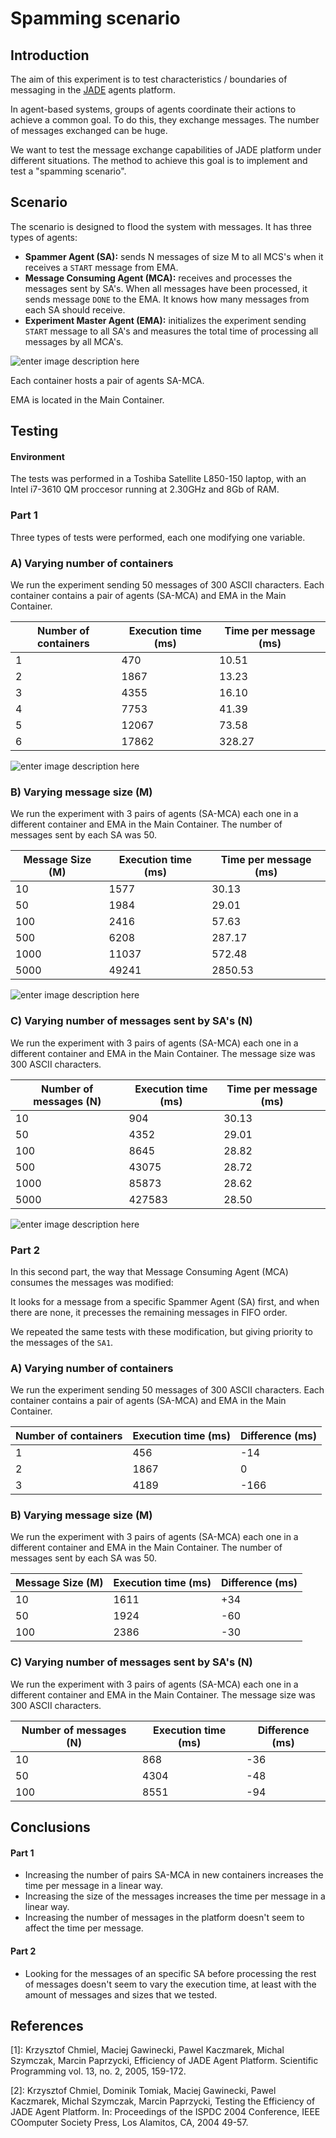 # Spamming scenario

## Introduction 

The aim of this experiment is to test characteristics / boundaries of messaging in the [JADE](http://jade.tilab.com/) agents platform. 

In agent-based systems, groups of agents coordinate their actions to achieve a common goal. To do this, they exchange messages. The number of messages exchanged can be huge. 

We want to test the message exchange capabilities of JADE platform under different situations. The method to achieve this goal is to implement and test a "spamming scenario".

## Scenario

The scenario is designed to flood the system with messages. It has three types of agents:

- **Spammer Agent (SA):** sends N messages of size M to all MCS's when it receives a `START` message from EMA. 
- **Message Consuming Agent (MCA):** receives and processes the messages sent by SA's. When all messages have been processed, it sends message `DONE` to the EMA. It knows how many messages from each SA should receive. 
- **Experiment Master Agent (EMA):** initializes the experiment sending `START`  message to all SA's and measures the total time of processing all messages by all MCA's. 

![enter image description here](https://raw.githubusercontent.com/davidmigloz/spamming-scenario-agents/master/doc/img/scenario.jpg "Scenario")

Each container hosts a pair of agents SA-MCA. 

EMA is located in the Main Container.

## Testing

#### Environment
The tests was performed in a Toshiba Satellite L850-150 laptop, with an Intel i7-3610 QM proccesor running at 2.30GHz and 8Gb of RAM.

### Part 1

Three types of tests were performed, each one modifying one variable.

### A) Varying number of containers
We run the experiment sending 50 messages of 300 ASCII characters. Each container contains a pair of agents (SA-MCA) and EMA in the Main Container.

| Number of containers 	| Execution time (ms) 	| Time per message (ms) |
|----------------------	|---------------------	| --------------------- |
| 1                    	| 470                 	| 10.51                 |
| 2                    	| 1867                	| 13.23                 |
| 3                    	| 4355                	| 16.10                 |
| 4                    	| 7753                	| 41.39                 |
| 5                    	| 12067               	| 73.58                 |
| 6                    	| 17862               	| 328.27                |

![enter image description here](https://raw.githubusercontent.com/davidmigloz/spamming-scenario-agents/master/doc/img/1a.jpg)

### B) Varying message size (M)

We run the experiment with 3 pairs of agents (SA-MCA) each one in a different container and EMA in the Main Container. The number of messages sent by each SA was 50.

| Message Size (M) 	| Execution time (ms) 	| Time per message (ms) |
|------------------	|---------------------	| --------------------- |
| 10               	| 1577                	| 30.13                 |
| 50               	| 1984                	| 29.01                 |
| 100              	| 2416                	| 57.63                 |
| 500              	| 6208                	| 287.17                |
| 1000             	| 11037               	| 572.48                |
| 5000             	| 49241               	| 2850.53               |

![enter image description here](https://github.com/davidmigloz/spamming-scenario-agents/blob/master/doc/img/1b.jpg)

### C) Varying number of messages sent by SA's (N)

We run the experiment with 3 pairs of agents (SA-MCA) each one in a different container and EMA in the Main Container. The message size was 300 ASCII characters.

| Number of messages (N) 	| Execution time (ms) 	| Time per message (ms) |
|------------------------	|---------------------	| --------------------- |
| 10                     	| 904                 	| 30.13                 |
| 50                     	| 4352                	| 29.01                 |
| 100                    	| 8645                	| 28.82                 |
| 500                    	| 43075               	| 28.72                 |
| 1000                   	| 85873               	| 28.62                 |
| 5000                   	| 427583              	| 28.50                 |

![enter image description here](https://raw.githubusercontent.com/davidmigloz/spamming-scenario-agents/master/doc/img/1c.jpg)

### Part 2

In this second part, the way that Message Consuming Agent (MCA) consumes the messages was modified: 

It looks for a message from a specific Spammer Agent (SA) first, and when there are none, it precesses the remaining messages in FIFO order.

We repeated the same tests with these modification, but giving priority to the messages of the `SA1`.

### A) Varying number of containers
We run the experiment sending 50 messages of 300 ASCII characters. Each container contains a pair of agents (SA-MCA) and EMA in the Main Container.

| Number of containers 	| Execution time (ms) 	| Difference (ms) |
|----------------------	|---------------------	| --------------- |
| 1                    	| 456                 	| -14             |
| 2                    	| 1867                	| 0               |
| 3                    	| 4189                	| -166            |


### B) Varying message size (M)

We run the experiment with 3 pairs of agents (SA-MCA) each one in a different container and EMA in the Main Container. The number of messages sent by each SA was 50.

| Message Size (M) 	| Execution time (ms) 	| Difference (ms) |
|------------------	|---------------------	| --------------- |
| 10               	| 1611                	| +34             |
| 50               	| 1924                	| -60             |
| 100              	| 2386                	| -30             |


### C) Varying number of messages sent by SA's (N)

We run the experiment with 3 pairs of agents (SA-MCA) each one in a different container and EMA in the Main Container. The message size was 300 ASCII characters.

| Number of messages (N) 	| Execution time (ms) 	| Difference (ms) |
|------------------------	|---------------------	| --------------- |
| 10                     	| 868                 	| -36             |
| 50                     	| 4304                	| -48             |
| 100                    	| 8551                	| -94             |

## Conclusions

#### Part 1

- Increasing the number of pairs SA-MCA in new containers increases the time per message in a linear way.
- Increasing the size of the messages increases the time per message in a linear way.
- Increasing the number of messages in the platform doesn't seem to affect the time per message.

#### Part 2

- Looking for the messages of an specific SA before processing the rest of messages doesn't seem to vary the execution time, at least with the amount of messages and sizes that we tested. 

## References

[1]: Krzysztof Chmiel, Maciej Gawinecki, Pawel Kaczmarek, Michal Szymczak, Marcin  Paprzycki, Efficiency of JADE Agent Platform. Scientific Programming vol. 13, no. 2, 2005, 159-172.

[2]: Krzysztof Chmiel, Dominik Tomiak, Maciej Gawinecki, Pawel Kaczmarek, Michal Szymczak, Marcin  Paprzycki, Testing the Efficiency of JADE Agent Platform. In: Proceedings of the ISPDC 2004 Conference, IEEE COomputer Society Press, Los Alamitos, CA, 2004 49-57.
